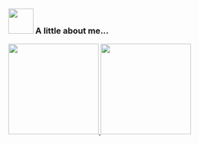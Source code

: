 ### <img src="https://media.giphy.com/media/VgCDAzcKvsR6OM0uWg/giphy.gif" width="50">  A little about me... 

<div> 
  <a href="https://github.com/pedrocoronel">
  <img height="180em" src="https://github-readme-stats.vercel.app/api?username=pedrocoronel&show_icons=true&theme=dark&include_all_commits=true&count_private=true"/>
  <img height="180em" src="https://github-readme-stats.vercel.app/api/top-langs/?username=pedrocoronel&layout=compact&langs_count=7&theme=dark"/>
</div>
 

